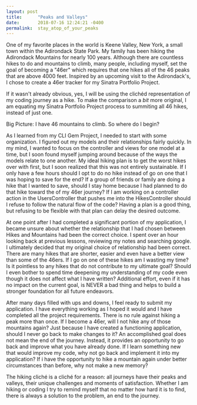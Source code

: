 ```yaml
---
layout: post
title:      "Peaks and Valleys"
date:       2018-07-16 12:24:21 -0400
permalink:  stay_atop_of_your_peaks
---
```



One of my favorite places in the world is Keene Valley, New York, a small town within the Adirondack State Park.  My family has been hiking the Adirondack Mountains for nearly 100 years.  Although there are countless hikes to do and mountains to climb, many people, including myself, set the goal of becoming a "46er" which requires that one hikes all of the 46 peaks that are above 4000 feet.  Inspired by an upcoming visit to the Adirondack's, I chose to create a 46er tracker for my Sinatra Portfolio Project.

If it wasn't already obvious, yes, I will be using the clichéd representation of my coding journey as a hike.  To make the comparison a *bit* more original, I am equating my Sinatra Portfolio Project process to summiting all 46 hikes, instead of just one. 

Big Picture: I have 46 mountains to climb. So where do I begin?

As I learned from my CLI Gem Project, I needed to start with some organization.  I figured out my models and their relationships fairly quickly.  In my mind, I wanted to focus on the controller and views for one model at a time, but I soon found myself jumping around because of the ways the models relate to one another.  My ideal hiking plan is to get the worst hikes over with first, but I soon realized that this was not entirely sustainable.  If I only have a few hours should I opt to do no hike instead of go on one that I was hoping to save for the end?  If a group of friends or family are doing a hike that I wanted to save, should I stay home because I had planned to do that hike toward the of my 46er journey? If I am working on a controller action in the UsersController that pushes me into the HikesController should I refuse to follow the natural flow of the code?  Having a plan is a good thing, but refusing to be flexible with that plan can delay the desired outcome.  

At one point after I had completed a significant portion of my application, I became unsure about whether the relationship that I had chosen between Hikes and Mountains had been the correct choice.  I spent over an hour looking back at previous lessons, reviewing my notes and searching google.  I ultimately decided that my original choice of relationship had been correct.  There are many hikes that are shorter, easier and even have a better view than some of the 46ers.  If I go on one of these hikes am I wasting my time?  Is it pointless to any hikes that do not contribute to my ultimate goal?  Should I even bother to spend time deepening my understanding of my code even though it does not affect what I have written?  Additional effort, even if it has no impact on the current goal, is NEVER a bad thing and helps to build a stronger foundation for all future endeavors. 

After many days filled with ups and downs, I feel ready to submit my application.  I have everything working as I hoped it would and I have completed all the project requirements.  There is no rule against hiking a peak more than once.  If I become a 46er, will I not hike any of those mountains again? Just because I have created a functioning application, should I never go back to make changes to it?  An accomplished goal does not mean the end of the journey.  Instead, it provides an opportunity to go back and improve what you have already done.  If I learn something new that would improve my code, why not go back and implement it into my application?  If i have the opportunity to hike a mountain again under better circumstances than before, why not make a new memory?

The hiking cliché is a cliché for a reason: all journeys have their peaks and valleys, their unique challenges and moments of satisfaction.  Whether I am hiking or coding I try to remind myself that no matter how hard it is to find, there is always a solution to the problem, an end to the journey.  


